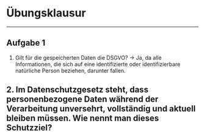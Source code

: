# Übungsklausur
___
## Aufgabe 1
1. Gilt für die gespeicherten Daten die DSGVO?
→ Ja, da alle Informationen, die sich auf eine identifizierte oder identifizierbare natürliche Person beziehen, darunter fallen.
## 2. Im Datenschutzgesetz steht, dass personenbezogene Daten während der Verarbeitung unversehrt, vollständig und aktuell bleiben müssen. Wie nennt man dieses Schutzziel?
